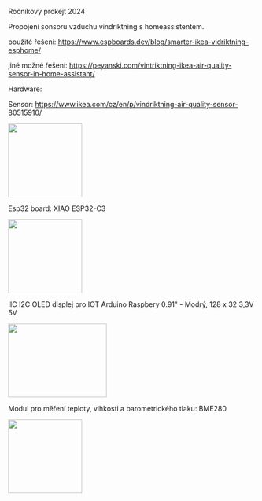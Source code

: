 Ročníkový prokejt 2024 

Propojení sonsoru vzduchu vindriktning s homeassistentem.

použité řešení: https://www.espboards.dev/blog/smarter-ikea-vidriktning-esphome/ 

jiné možné řešení: https://peyanski.com/vintriktning-ikea-air-quality-sensor-in-home-assistant/

Hardware:

Sensor:  https://www.ikea.com/cz/en/p/vindriktning-air-quality-sensor-80515910/ 

<img src="https://github.com/user-attachments/assets/e84458ab-61e3-4b5a-81ea-625e0931809e" width="150" height="150"/>

Esp32 board: XIAO ESP32-C3

<img src="https://github.com/user-attachments/assets/edd283d7-11c1-4451-a3f7-e6ac11474743" width="150" height="150"/>

IIC I2C OLED displej pro IOT Arduino Raspbery 0.91" - Modrý, 128 x 32 3,3V 5V

<img src="https://github.com/user-attachments/assets/75203404-ac55-4ee5-bc5c-1e645bbe6327" width="200" height="150"/>

Modul pro měření teploty, vlhkosti a barometrického tlaku: BME280

<img src="https://github.com/user-attachments/assets/8bf78202-1dc3-4f40-813d-884007de096a" width="150" height="150"/>





